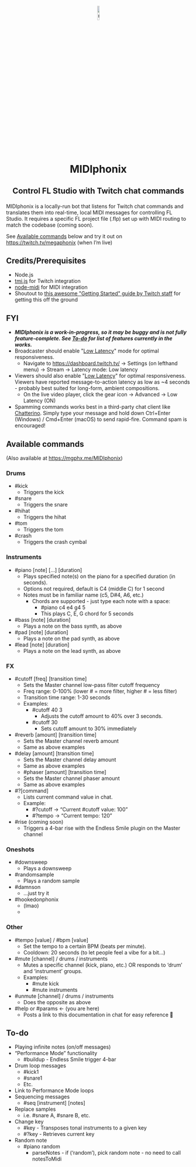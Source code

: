 <p align="center"><img src="https://imgur.com/Hsjadq7.gif" title="megaphJam emote by @wannabe_mailman" width="10%"></img></p>

# <p align="center">MIDIphonix</p>
## <p align="center">Control FL Studio with Twitch chat commands</p>

MIDIphonix is a locally-run bot that listens for Twitch chat commands and translates them into real-time, local MIDI messages for controlling FL Studio. It requires a specific FL project file (.flp) set up with MIDI routing to match the codebase (coming soon).

See [Available commands](#Available-commands) below and try it out on https://twitch.tv/megaphonix (when I’m live)

## Credits/Prerequisites
* Node.js
* [tmi.js](https://tmijs.com/) for Twitch integration
* [node-midi](https://github.com/justinlatimer/node-midi) for MIDI integration
* Shoutout to [this awesome "Getting Started" guide by Twitch staff](https://dev.twitch.tv/docs/irc/get-started/) for getting this off the ground

## FYI

* ***MIDIphonix is a work-in-progress, so it may be buggy and is not fully feature-complete. See [To-do](#To-do) for list of features currently in the works.***
* Broadcaster should enable "[Low Latency](https://imgur.com/9rh6cwZ.jpg)" mode for optimal responsiveness.
  * Navigate to https://dashboard.twitch.tv/ -> Settings (on lefthand menu) -> Stream -> Latency mode: Low latency
* Viewers should also enable "[Low Latency](https://imgur.com/rsz3uNL.jpg)" for optimal responsiveness. Viewers have reported message-to-action latency as low as ~4 seconds - probably best suited for long-form, ambient compositions.
  * On the live video player, click the gear icon -> Advanced -> Low Latency (ON)
* Spamming commands works best in a third-party chat client like [Chatterino](https://chatterino.com/). Simply type your message and hold down Ctrl+Enter (Windows) / Cmd+Enter (macOS) to send rapid-fire. Command spam is encouraged!

## Available commands
(Also available at https://mgphx.me/MIDIphonix)

### Drums
* #kick
  * Triggers the kick
* #snare
  * Triggers the snare
* #hihat
  * Triggers the hihat
* #tom
  * Triggers the tom
* #crash
  * Triggers the crash cymbal

### Instruments
* #piano [note] [...] [duration]
  * Plays specified note(s) on the piano for a specified duration (in seconds).
  * Options not required, default is C4 (middle C) for 1 second
  * Notes must be in familiar name (c5, D#4, A6, etc.)
    * Chords are supported - just type each note with a space:
      * #piano c4 e4 g4 5
      * This plays C, E, G chord for 5 seconds
* #bass [note] [duration]
  * Plays a note on the bass synth, as above
* #pad [note] [duration]
  * Plays a note on the pad synth, as above
* #lead [note] [duration]
  * Plays a note on the lead synth, as above

### FX
* #cutoff [freq] [transition time]
  * Sets the Master channel low-pass filter cutoff frequency
  * Freq range: 0-100% (lower # = more filter, higher # = less filter)
  * Transition time range: 1-30 seconds
  * Examples:
    * #cutoff 40 3
      * Adjusts the cutoff amount to 40% over 3 seconds.
    * #cutoff 30
      * Sets cutoff amount to 30% immediately
* #reverb [amount] [transition time]
  * Sets the Master channel reverb amount
  * Same as above examples
* #delay [amount] [transition time]
  * Sets the Master channel delay amount
  * Same as above examples
  * #phaser [amount] [transition time]
  * Sets the Master channel phaser amount
  * Same as above examples
* #?[command]
  * Lists current command value in chat.
  * Example:
    * #?cutoff -> “Current #cutoff value: 100”
    * #?tempo -> “Current tempo: 120”
* #rise (coming soon)
  * Triggers a 4-bar rise with the Endless Smile plugin on the Master channel

### Oneshots
* #downsweep
  * Plays a downsweep
* #randomsample
  * Plays a random sample
* #damnson
  * …just try it
* #hookedonphonix
  * (lmao)
  * 
### Other
* #tempo [value] / #bpm [value]
  * Set the tempo to a certain BPM (beats per minute).
  * Cooldown: 20 seconds (to let people feel a vibe for a bit…)
* #mute [channel] / drums / instruments
  * Mutes a specific channel (kick, piano, etc.) OR responds to ‘drum’ and ‘instrument’ groups.
  * Examples:
    * #mute kick
    * #mute instruments
* #unmute [channel] / drums / instruments
  * Does the opposite as above
* #help or #params <- (you are here)
  * Posts a link to this documentation in chat for easy reference 🙂


## To-do
* Playing infinite notes (on/off messages)
* “Performance Mode” functionality
  * #buildup - Endless Smile trigger 4-bar
* Drum loop messages
  * #kick1
  * #snare1
  * Etc.
* Link to Performance Mode loops
* Sequencing messages
  * #seq [instrument] [notes]
* Replace samples
  * i.e. #snare A, #snare B, etc.
* Change key
  * #key - Transposes tonal instruments to a given key
  * #?key - Retrieves current key
* Random note
  * #piano random
    * parseNotes - if (‘random’), pick random note - no need to call notesToMidi
